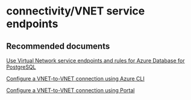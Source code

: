 <properties
	pageTitle="connectivity/VNET service endpoints"
	description="connectivity/VNET service endpoints"
	service="microsoft.dbforpostgresql"
	resource="servers"
	authors="ankam"
	displayOrder="4"
	selfHelpType="resource"
	supportTopicIds="32628463, 32628440, 32628464"
	productPesIds="16222"
	cloudEnvironments="public"
/>

# connectivity/VNET service endpoints

## **Recommended documents**

[Use Virtual Network service endpoints and rules for Azure Database for PostgreSQL](https://docs.microsoft.com/azure/postgresql/concepts-data-access-and-security-vnet/)<br/>

[Configure a VNET-to-VNET connection using Azure CLI](https://docs.microsoft.com/azure/postgresql/howto-manage-vnet-using-cli/)<br/>

[Configure a VNET-to-VNET connection using Portal](https://docs.microsoft.com/azure/postgresql/howto-manage-vnet-using-portal/)
